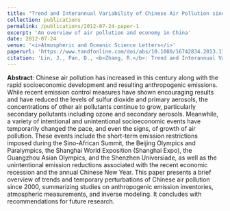 ```yaml
---
title: "Trend and Interannual Variability of Chinese Air Pollution since 2000 in Association with Socioeconomic Development: A Brief Overview"
collection: publications
permalink: /publications/2012-07-24-paper-1
excerpt: 'An overview of air pollution and economy in China'
date: 2012-07-24
venue: '<i>Atmospheric and Oceanic Science Letters</i>'
paperurl: 'https://www.tandfonline.com/doi/abs/10.1080/16742834.2013.11447061'
citation: 'Lin, J., Pan, D., <b>Zhang, R.</b>: Trend and Interannual Variability of Chinese Air Pollution since 2000 in Association with Socioeconomic Development: A Brief Overview, <i>Atmospheric and Oceanic Science Letters</i>, 6, 84-89, 10.1080/16742834.2013.11447061, 2013.'
---
```


**Abstract**: Chinese air pollution has increased in this century along with the rapid socioeconomic development and resulting anthropogenic emissions. While recent emission control measures have shown encouraging results and have reduced the levels of sulfur dioxide and primary aerosols, the concentrations of other air pollutants continue to grow, particularly secondary pollutants including ozone and secondary aerosols. Meanwhile, a variety of intentional and unintentional socioeconomic events have temporarily changed the pace, and even the signs, of growth of air pollution. These events include the short-term emission restrictions imposed during the Sino-African Summit, the Beijing Olympics and Paralympics, the Shanghai World Exposition (Shanghai Expo), the Guangzhou Asian Olympics, and the Shenzhen Universiade, as well as the unintentional emission reductions associated with the recent economic recession and the annual Chinese New Year. This paper presents a brief overview of trends and temporary perturbations of Chinese air pollution since 2000, summarizing studies on anthropogenic emission inventories, atmospheric measurements, and inverse modeling. It concludes with recommendations for future research.
